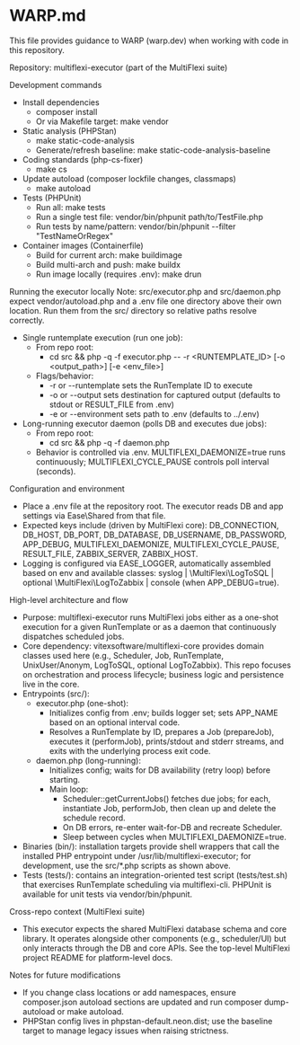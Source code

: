 # WARP.md

This file provides guidance to WARP (warp.dev) when working with code in this repository.

Repository: multiflexi-executor (part of the MultiFlexi suite)

Development commands
- Install dependencies
  - composer install
  - Or via Makefile target: make vendor
- Static analysis (PHPStan)
  - make static-code-analysis
  - Generate/refresh baseline: make static-code-analysis-baseline
- Coding standards (php-cs-fixer)
  - make cs
- Update autoload (composer lockfile changes, classmaps)
  - make autoload
- Tests (PHPUnit)
  - Run all: make tests
  - Run a single test file: vendor/bin/phpunit path/to/TestFile.php
  - Run tests by name/pattern: vendor/bin/phpunit --filter "TestNameOrRegex"
- Container images (Containerfile)
  - Build for current arch: make buildimage
  - Build multi-arch and push: make buildx
  - Run image locally (requires .env): make drun

Running the executor locally
Note: src/executor.php and src/daemon.php expect vendor/autoload.php and a .env file one directory above their own location. Run them from the src/ directory so relative paths resolve correctly.
- Single runtemplate execution (run one job):
  - From repo root:
    - cd src && php -q -f executor.php -- -r <RUNTEMPLATE_ID> [-o <output_path>] [-e <env_file>]
  - Flags/behavior:
    - -r or --runtemplate sets the RunTemplate ID to execute
    - -o or --output sets destination for captured output (defaults to stdout or RESULT_FILE from .env)
    - -e or --environment sets path to .env (defaults to ../.env)
- Long-running executor daemon (polls DB and executes due jobs):
  - From repo root:
    - cd src && php -q -f daemon.php
  - Behavior is controlled via .env. MULTIFLEXI_DAEMONIZE=true runs continuously; MULTIFLEXI_CYCLE_PAUSE controls poll interval (seconds).

Configuration and environment
- Place a .env file at the repository root. The executor reads DB and app settings via Ease\Shared from that file.
- Expected keys include (driven by MultiFlexi core): DB_CONNECTION, DB_HOST, DB_PORT, DB_DATABASE, DB_USERNAME, DB_PASSWORD, APP_DEBUG, MULTIFLEXI_DAEMONIZE, MULTIFLEXI_CYCLE_PAUSE, RESULT_FILE, ZABBIX_SERVER, ZABBIX_HOST.
- Logging is configured via EASE_LOGGER, automatically assembled based on env and available classes: syslog | \MultiFlexi\LogToSQL | optional \MultiFlexi\LogToZabbix | console (when APP_DEBUG=true).

High-level architecture and flow
- Purpose: multiflexi-executor runs MultiFlexi jobs either as a one-shot execution for a given RunTemplate or as a daemon that continuously dispatches scheduled jobs.
- Core dependency: vitexsoftware/multiflexi-core provides domain classes used here (e.g., Scheduler, Job, RunTemplate, UnixUser/Anonym, LogToSQL, optional LogToZabbix). This repo focuses on orchestration and process lifecycle; business logic and persistence live in the core.
- Entrypoints (src/):
  - executor.php (one-shot):
    - Initializes config from .env; builds logger set; sets APP_NAME based on an optional interval code.
    - Resolves a RunTemplate by ID, prepares a Job (prepareJob), executes it (performJob), prints/stdout and stderr streams, and exits with the underlying process exit code.
  - daemon.php (long-running):
    - Initializes config; waits for DB availability (retry loop) before starting.
    - Main loop:
      - Scheduler::getCurrentJobs() fetches due jobs; for each, instantiate Job, performJob, then clean up and delete the schedule record.
      - On DB errors, re-enter wait-for-DB and recreate Scheduler.
      - Sleep between cycles when MULTIFLEXI_DAEMONIZE=true.
- Binaries (bin/): installation targets provide shell wrappers that call the installed PHP entrypoint under /usr/lib/multiflexi-executor; for development, use the src/*.php scripts as shown above.
- Tests (tests/): contains an integration-oriented test script (tests/test.sh) that exercises RunTemplate scheduling via multiflexi-cli. PHPUnit is available for unit tests via vendor/bin/phpunit.

Cross-repo context (MultiFlexi suite)
- This executor expects the shared MultiFlexi database schema and core library. It operates alongside other components (e.g., scheduler/UI) but only interacts through the DB and core APIs. See the top-level MultiFlexi project README for platform-level docs.

Notes for future modifications
- If you change class locations or add namespaces, ensure composer.json autoload sections are updated and run composer dump-autoload or make autoload.
- PHPStan config lives in phpstan-default.neon.dist; use the baseline target to manage legacy issues when raising strictness.

